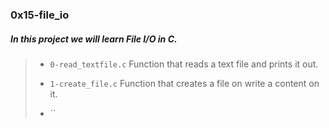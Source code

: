 ### 0x15-file_io

##### In this project we will learn File I/O in C.

> - `0-read_textfile.c` Function that reads a text file and prints it out.
>
> - `1-create_file.c` Function that creates a file on write a content on it.
>
> - ``
